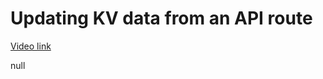 # Updating KV data from an API route

[Video link](https://www.egghead.io/lessons/egghead-updating-kv-data-from-an-api-route?pl=build-data-driven-applications-on-the-edge-with-workers-and-workers-kv-4932f3ea)

null
